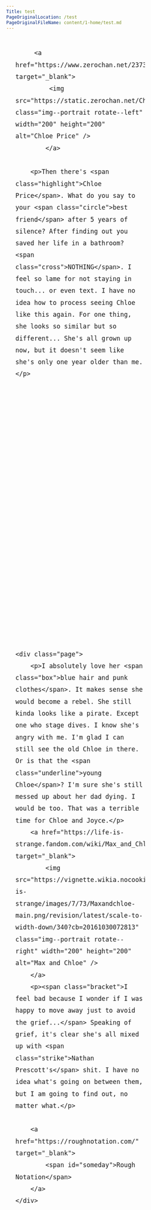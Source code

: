 ```yaml
---
Title: test
PageOriginalLocation: /test
PageOriginalFileName: content/1-home/test.md
---
```

<style>
*,
*::before,
*::after {
  box-sizing: border-box;  
}


main {
  font-family: 'Indie Flower', cursive;
	font-size: 20px;
	display: grid;
	grid-template-columns: repeat(auto-fill, minmax(280px, 500px));
	grid-gap: 0px 40px;
	justify-content: center;
  height: 100%;
	line-height: 1.9;
	padding: 10px 25px;
}

img {
  width: 100%;
}

.img--portrait {
	background-color: #fff;
	max-width: 200px;
	padding: 7.5px;
	margin: 40px;
}

.rotate--left,
.rotate--right {
	shape-outside: circle(50%);
}

.rotate--left {
	float: left;
	transform: rotate(-20deg);
}

.rotate--right {
	float: right;
	transform: rotate(20deg);
}

@media (max-width: 480px) {
	a {
		display: block;
		text-align: center;
	}
	.rotate--left,
	.rotate--right {
		float: unset;
	}
}
</style>

<main>
  <div class="page">
		
		 <a href="https://www.zerochan.net/2373680" target="_blank">
			 <img src="https://static.zerochan.net/Chloe.Price.full.2373680.jpg" class="img--portrait rotate--left" width="200" height="200" alt="Chloe Price" />
			</a>
		
		<p>Then there's <span class="highlight">Chloe Price</span>. What do you say to your <span class="circle">best friend</span> after 5 years of silence? After finding out you saved her life in a bathroom? <span class="cross">NOTHING</span>. I feel so lame for not staying in touch... or even text. I have no idea how to process seeing Chloe like this again. For one thing, she looks so similar but so different... She's all grown up now, but it doesn't seem like she's only one year older than me.</p>
  </div>
	
	<div class="page">
		<p>I absolutely love her <span class="box">blue hair and punk clothes</span>. It makes sense she would become a rebel. She still kinda looks like a pirate. Except one who stage dives. I know she's angry with me. I'm glad I can still see the old Chloe in there. Or is that the <span class="underline">young Chloe</span>? I'm sure she's still messed up about her dad dying. I would be too. That was a terrible time for Chloe and Joyce.</p>
		<a href="https://life-is-strange.fandom.com/wiki/Max_and_Chloe" target="_blank">
			<img src="https://vignette.wikia.nocookie.net/life-is-strange/images/7/73/Maxandchloe-main.png/revision/latest/scale-to-width-down/340?cb=20161030072813" class="img--portrait rotate--right" width="200" height="200" alt="Max and Chloe" />
		</a>
		<p><span class="bracket">I feel bad because I wonder if I was happy to move away just to avoid the grief...</span> Speaking of grief, it's clear she's all mixed up with <span class="strike">Nathan Prescott's</span> shit. I have no idea what's going on between them, but I am going to find out, no matter what.</p>
		
		<a href="https://roughnotation.com/" target="_blank">
			<span id="someday">Rough Notation</span>
		</a>
	</div>
  
</main>

<script>
import { annotate } from "https://unpkg.com/rough-notation?module";

const highlight = annotate(document.querySelector(".highlight"), {
	type: 'highlight',
	color: '#66d7ee',
});

const underline = annotate(document.querySelector(".underline"), {
	type: 'underline',
	color: 'red'
});

const box = annotate(document.querySelector(".box"), {
	type: 'box',
	color: '#66d7ee'
});

const bracket = annotate(document.querySelector(".bracket"), {
	type: 'bracket',
});

const circle = annotate(document.querySelector(".circle"), {
	type: 'circle',
	color: 'red'
});

const cross = annotate(document.querySelector(".cross"), {
	type: 'crossed-off',
});

const strike = annotate(document.querySelector(".strike"), {
	type: 'strike-through',
});

highlight.show();
underline.show();
box.show();
bracket.show();
circle.show();
cross.show();
strike.show();

</script>
